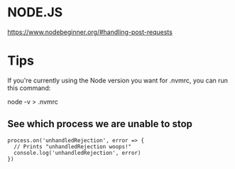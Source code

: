 # NODE.JS

https://www.nodebeginner.org/#handling-post-requests

# Tips

If you're currently using the Node version you want for .nvmrc, you can run this command:

node -v > .nvmrc


## See which process we are unable to stop

```
process.on('unhandledRejection', error => {
  // Prints "unhandledRejection woops!"
  console.log('unhandledRejection', error)
})
```